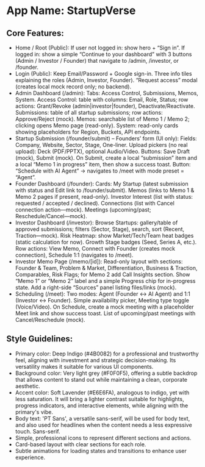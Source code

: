 # **App Name**: StartupVerse

## Core Features:

- Home / Root (Public): If user not logged in: show hero + “Sign in”. If logged in: show a simple “Continue to your dashboard” with 3 buttons (Admin / Investor / Founder) that navigate to /admin, /investor, or /founder.
- Login (Public): Keep Email/Password + Google sign-in. Three info tiles explaining the roles (Admin, Investor, Founder). “Request access” modal (creates local mock record only; no backend).
- Admin Dashboard (/admin): Tabs: Access Control, Submissions, Memos, System. Access Control: table with columns: Email, Role, Status; row actions: Grant/Revoke (admin|investor|founder), Deactivate/Reactivate. Submissions: table of all startup submissions; row actions: Approve/Reject (mock). Memos: searchable list of Memo 1 / Memo 2; clicking opens Memo page (read-only). System: read-only cards showing placeholders for Region, Buckets, API endpoints.
- Startup Submission (/founder/submit) – Founders’ form (UI only): Fields: Company, Website, Sector, Stage, One-liner. Upload pickers (no real upload): Deck (PDF/PPTX), optional Audio/Video. Buttons: Save Draft (mock), Submit (mock). On Submit, create a local “submission” item and a local “Memo 1 in progress” item, then show a success toast. Button: “Schedule with AI Agent” → navigates to /meet with mode preset = “Agent”.
- Founder Dashboard (/founder): Cards: My Startup (latest submission with status and Edit link to /founder/submit). Memos (links to Memo 1 & Memo 2 pages if present, read-only). Investor Interest (list with status: requested / accepted / declined). Connections (list with Cancel connection action—mock). Meetings (upcoming/past; Reschedule/Cancel—mock).
- Investor Dashboard (/investor): Browse Startups: gallery/table of approved submissions; filters (Sector, Stage), search, sort (Recent, Traction—mock). Risk Heatmap: show Market/Tech/Team heat badges (static calculation for now). Growth Stage badges (Seed, Series A, etc.). Row actions: View Memo, Connect with Founder (creates mock connection), Schedule 1:1 (navigates to /meet).
- Investor Memo Page (/memo/[id]): Read-only layout with sections: Founder & Team, Problem & Market, Differentiation, Business & Traction, Comparables, Risk Flags; for Memo 2 add Call Insights section. Show “Memo 1” or “Memo 2” label and a simple Progress chip for in-progress state. Add a right-side “Sources” panel listing files/links (mock).
- Scheduling (/meet): Two modes: Agent (Founder ↔ AI Agent) and 1:1 (Investor ↔ Founder). Simple availability picker, Meeting type toggle (Voice/Video). On Schedule, create a mock meeting with a placeholder Meet link and show success toast. List of upcoming/past meetings with Cancel/Reschedule (mock).

## Style Guidelines:

- Primary color: Deep Indigo (#4B0082) for a professional and trustworthy feel, aligning with investment and strategic decision-making. Its versatility makes it suitable for various UI components.
- Background color: Very light grey (#F0F0F5), offering a subtle backdrop that allows content to stand out while maintaining a clean, corporate aesthetic.
- Accent color: Soft Lavender (#E6E6FA), analogous to indigo, yet with less saturation. It will bring a lighter contrast suitable for highlights, progress indicators, and interactive elements, while aligning with the primary's vibe.
- Body text: 'PT Sans', a versatile sans-serif, will be used for body text, and also used for headlines when the content needs a less expressive touch. Sans-serif.
- Simple, professional icons to represent different sections and actions.
- Card-based layout with clear sections for each role.
- Subtle animations for loading states and transitions to enhance user experience.